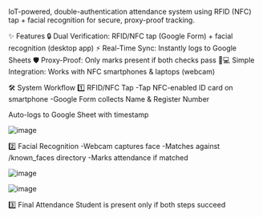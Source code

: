 IoT-powered, double-authentication attendance system using RFID (NFC) tap + facial recognition for secure, proxy-proof tracking.

✨ Features
🔒 Dual Verification: RFID/NFC tap (Google Form) + facial recognition (desktop app)
⚡ Real-Time Sync: Instantly logs to Google Sheets
🛡️ Proxy-Proof: Only marks present if both checks pass
📱💻 Simple Integration: Works with NFC smartphones & laptops (webcam)

🛠️ System Workflow
1️⃣ RFID/NFC Tap
-Tap NFC-enabled ID card on smartphone
-Google Form collects Name & Register Number

Auto-logs to Google Sheet with timestamp

![image](https://github.com/user-attachments/assets/c472f0e4-2be6-4b3e-822e-17a797e73c3a)

2️⃣ Facial Recognition
-Webcam captures face
-Matches against /known_faces directory
-Marks attendance if matched

![image](https://github.com/user-attachments/assets/ac15240c-caad-4cc7-9596-d551a9b48288)

![image](https://github.com/user-attachments/assets/981e473e-4ae1-486f-9eda-afee7ceee0c6)

3️⃣ Final Attendance
Student is present only if both steps succeed
